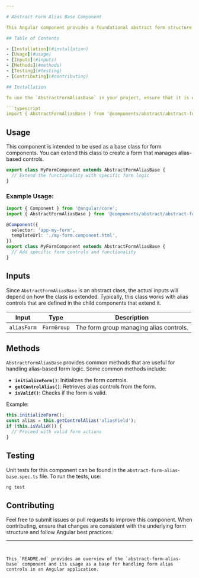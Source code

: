 ```yaml
---

# Abstract Form Alias Base Component

This Angular component provides a foundational abstract form structure for managing alias-based controls. It includes the base logic needed to handle form controls in a reusable manner and is intended to be extended by other components.

## Table of Contents

- [Installation](#installation)
- [Usage](#usage)
- [Inputs](#inputs)
- [Methods](#methods)
- [Testing](#testing)
- [Contributing](#contributing)

## Installation

To use the `AbstractFormAliasBase` in your project, ensure that it is extended or used as a base for form-related components within your Angular application.

```typescript
import { AbstractFormAliasBase } from '@components/abstract/abstract-form-alias-base/abstract-form-alias-base';
```

## Usage

This component is intended to be used as a base class for form components. You can extend this class to create a form that manages alias-based controls.

```typescript
export class MyFormComponent extends AbstractFormAliasBase {
  // Extend the functionality with specific form logic
}
```

### Example Usage:

```typescript
import { Component } from '@angular/core';
import { AbstractFormAliasBase } from '@components/abstract/abstract-form-alias-base/abstract-form-alias-base';

@Component({
  selector: 'app-my-form',
  templateUrl: './my-form.component.html',
})
export class MyFormComponent extends AbstractFormAliasBase {
  // Add specific form controls and functionality
}
```

## Inputs

Since `AbstractFormAliasBase` is an abstract class, the actual inputs will depend on how the class is extended. Typically, this class works with alias controls that are defined in the child components that extend it.

| Input       | Type          | Description                                           |
| ----------- | ------------- | ----------------------------------------------------- |
| `aliasForm` | `FormGroup`   | The form group managing alias controls.               |

## Methods

`AbstractFormAliasBase` provides common methods that are useful for handling alias-based form logic. Some common methods include:

- **`initializeForm()`**: Initializes the form controls.
- **`getControlAlias()`**: Retrieves alias controls from the form.
- **`isValid()`**: Checks if the form is valid.
  
Example:

```typescript
this.initializeForm();
const alias = this.getControlAlias('aliasField');
if (this.isValid()) {
  // Proceed with valid form actions
}
```

## Testing

Unit tests for this component can be found in the `abstract-form-alias-base.spec.ts` file. To run the tests, use:

```bash
ng test
```

## Contributing

Feel free to submit issues or pull requests to improve this component. When contributing, ensure that changes are consistent with the underlying form structure and follow Angular best practices.

---
```


This `README.md` provides an overview of the `abstract-form-alias-base` component and its usage as a base for handling form alias controls in an Angular application.
